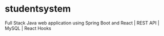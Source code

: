# studentsystem
Full Stack Java web application using Spring Boot and React | REST API | MySQL | React Hooks
